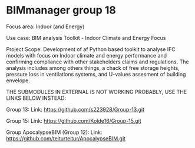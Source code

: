 # BIMmanager group 18

Focus area:
Indoor (and Energy)

Use case: BIM analysis Toolkit - Indoor Climate and Energy Focus

Project Scope:
Development of af Python based toolkit to analyse IFC models with focus on Indoor climate and energy performance and confirming compliance with other stakeholders claims and regulations. The analysis includes among others things, a chack of free storage heights, pressure loss in ventilations systems, and U-values assesment of building envelope.



THE SUBMODULES IN EXTERNAL IS NOT WORKING PROBABLY, USE THE LINKS BELOW INSTEAD:


Group 13:
Link: https://github.com/s223928/Group-13.git


Group 15:
Link: https://github.com/Kolde16/Group-15.git


Group ApocalypseBIM (Group 12): Link: https://github.com/teiturteitur/ApocalypseBIM.git



